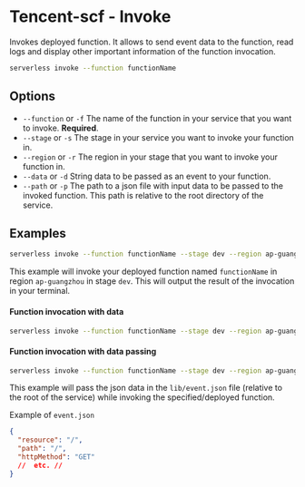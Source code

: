 
# Tencent-scf - Invoke

Invokes deployed function. It allows to send event data to the function, read logs and display other important information of the function invocation.

```bash
serverless invoke --function functionName
```

## Options

- `--function` or `-f` The name of the function in your service that you want to invoke. **Required**.
- `--stage` or `-s` The stage in your service you want to invoke your function in.
- `--region` or `-r` The region in your stage that you want to invoke your function in.
- `--data` or `-d` String data to be passed as an event to your function. 
- `--path` or `-p` The path to a json file with input data to be passed to the invoked function. This path is relative to the root directory of the service.

## Examples

```bash
serverless invoke --function functionName --stage dev --region ap-guangzhou
```

This example will invoke your deployed function named `functionName` in region `ap-guangzhou` in stage `dev`. This will
output the result of the invocation in your terminal.

#### Function invocation with data

```bash
serverless invoke --function functionName --stage dev --region ap-guangzhou --data "hello world"
```

#### Function invocation with data passing

```bash
serverless invoke --function functionName --stage dev --region ap-guangzhou --path lib/event.json
```

This example will pass the json data in the `lib/event.json` file (relative to the root of the service) while invoking
the specified/deployed function.

Example of `event.json`

```json
{
  "resource": "/",
  "path": "/",
  "httpMethod": "GET"
  //  etc. //
}
```
